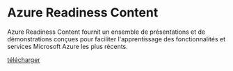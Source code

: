 <div>
<h1>Azure Readiness Content</h1>
<p>Azure Readiness Content fournit un ensemble de présentations et de démonstrations conçues pour faciliter l'apprentissage des fonctionnalités et services Microsoft Azure les plus récents.</p>
<p><a href="http://go.microsoft.com/fwlink/p/?LinkId=331133" class="solution-cta-link light-font arrowbtn green">télécharger</a></p>
</div>


<!--HONumber=Jan17_HO3-->


